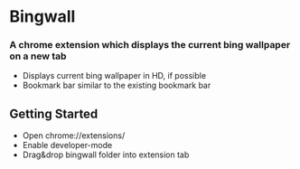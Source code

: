 Bingwall
========

### A chrome extension which displays the current bing wallpaper on a new tab

* Displays current bing wallpaper in HD, if possible
* Bookmark bar similar to the existing bookmark bar

## Getting Started
* Open chrome://extensions/
* Enable developer-mode
* Drag&drop bingwall folder into extension tab

